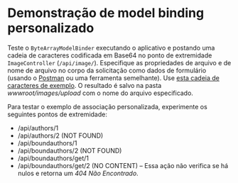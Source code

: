 # <a name="custom-model-binding-demo"></a>Demonstração de model binding personalizado

Teste o `ByteArrayModelBinder` executando o aplicativo e postando uma cadeia de caracteres codificada em Base64 no ponto de extremidade `ImageController` (`/api/image/`). Especifique as propriedades de arquivo e de nome de arquivo no corpo da solicitação como dados de formulário (usando o [Postman](https://www.getpostman.com/) ou uma ferramenta semelhante). Use [esta cadeia de caracteres de exemplo](Base64String.txt). O resultado é salvo na pasta *wwwroot/images/upload* com o nome do arquivo especificado.

Para testar o exemplo de associação personalizada, experimente os seguintes pontos de extremidade:

* /api/authors/1
* /api/authors/2 (NOT FOUND)
* /api/boundauthors/1
* /api/boundauthors/2 (NOT FOUND)
* /api/boundauthors/get/1
* /api/boundauthors/get/2 (NO CONTENT) &ndash; Essa ação não verifica se há nulos e retorna um *404 Não Encontrado*.
